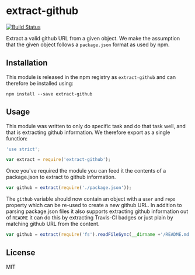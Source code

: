 # extract-github

[![Build Status](https://travis-ci.org/3rd-Eden/extract-github.png)](https://travis-ci.org/3rd-Eden/extract-github)

Extract a valid github URL from a given object. We make the assumption that the
given object follows a `package.json` format as used by npm.

## Installation

This module is released in the npm registry as `extract-github` and can therefore
be installed using:

```
npm install --save extract-github
```

## Usage

This module was written to only do specific task and do that task well, and that
is extracting github information. We therefore export as a single function:

```js
'use strict';

var extract = require('extract-github');
```

Once you've required the module you can feed it the contents of a package.json
to extract to github information.

```js
var github = extract(require('./package.json'));
```

The `github` variable should now contain an object with a `user` and `repo`
property which can be re-used to create a new github URL. In addition to parsing
package.json files it also supports extracting github information out of `README` it
can do this by extracting Travis-CI badges or just plain by matching github URL
from the content.

```js
var github = extract(require('fs').readFileSync(__dirname +'/README.md'));
```

## License

MIT
